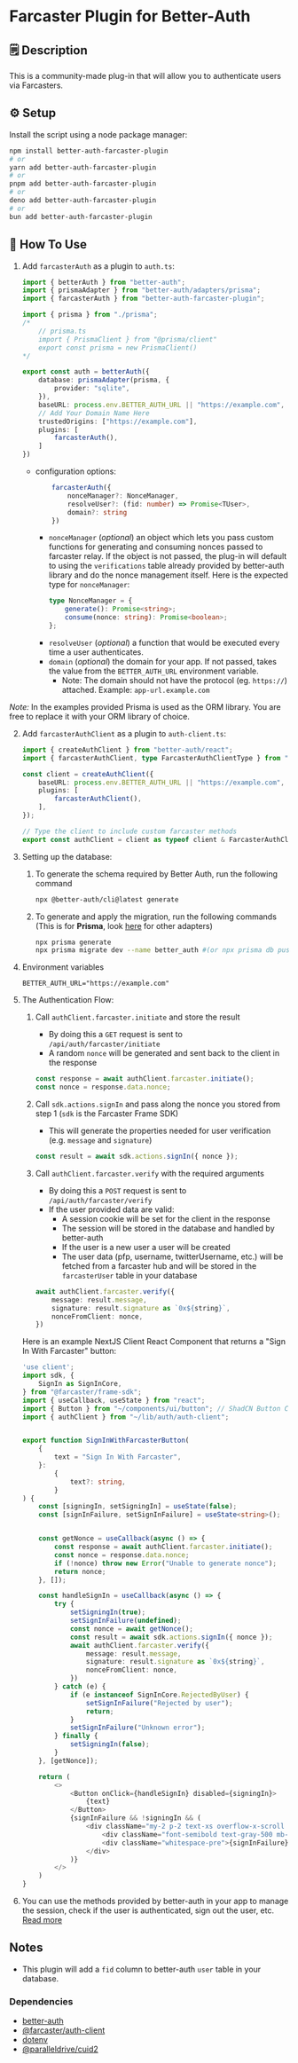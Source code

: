 # Farcaster Plugin for Better-Auth

## 🗒️ Description
This is a community-made plug-in that will allow you to authenticate users via Farcasters.

## ⚙️ Setup
Install the script using a node package manager:
```bash
npm install better-auth-farcaster-plugin
# or
yarn add better-auth-farcaster-plugin
# or
pnpm add better-auth-farcaster-plugin
# or
deno add better-auth-farcaster-plugin
# or 
bun add better-auth-farcaster-plugin
```

## 📒 How To Use
1. Add `farcasterAuth` as a plugin to `auth.ts`:
    ```TypeScript filename="auth.ts"
    import { betterAuth } from "better-auth";
    import { prismaAdapter } from "better-auth/adapters/prisma";
    import { farcasterAuth } from "better-auth-farcaster-plugin";

    import { prisma } from "./prisma";
    /*
        // prisma.ts
        import { PrismaClient } from "@prisma/client"
        export const prisma = new PrismaClient()
    */

    export const auth = betterAuth({
        database: prismaAdapter(prisma, {
            provider: "sqlite",
        }),
        baseURL: process.env.BETTER_AUTH_URL || "https://example.com",
        // Add Your Domain Name Here
        trustedOrigins: ["https://example.com"],
        plugins: [
            farcasterAuth(),
        ]
    })
    ```
    - configuration options:
        ```TypeSCript
            farcasterAuth({
                nonceManager?: NonceManager,
                resolveUser?: (fid: number) => Promise<TUser>,
                domain?: string
            })
        ```
        - `nonceManager` (*optional*) an object which lets you pass custom functions for generating and consuming nonces passed to farcaster relay. If the object is not passed, the plug-in will default to using the `verifications` table already provided by better-auth library and do the nonce management itself. Here is the expected type for `nonceManager`:
            ```TypeSCript
            type NonceManager = {
                generate(): Promise<string>;
                consume(nonce: string): Promise<boolean>;
            };
            ```
        - `resolveUser` (*optional*) a function that would be executed every time a user authenticates.
        - `domain` (*optional*) the domain for your app. If not passed, takes the value from the `BETTER_AUTH_URL` environment variable.
            - Note: The domain should not have the protocol (eg. `https://`) attached. Example: `app-url.example.com`

        

*Note:* In the examples provided Prisma is used as the ORM library. You are free to replace it with your ORM library of choice.

2. Add `farcasterAuthClient` as a plugin to `auth-client.ts`:
    ```TypeScript filename="auth-client.ts"
    import { createAuthClient } from "better-auth/react";
    import { farcasterAuthClient, type FarcasterAuthClientType } from "better-auth-farcaster-plugin";

    const client = createAuthClient({
        baseURL: process.env.BETTER_AUTH_URL || "https://example.com",
        plugins: [
            farcasterAuthClient(),
        ],
    });

    // Type the client to include custom farcaster methods
    export const authClient = client as typeof client & FarcasterAuthClientType;
    ```

3. Setting up the database:
    1. To generate the schema required by Better Auth, run the following command
        ```bash
        npx @better-auth/cli@latest generate
        ```
    2. To generate and apply the migration, run the following commands (This is for **Prisma**, look [here](https://www.better-auth.com/docs/adapters/drizzle) for other adapters)
        ```bash
        npx prisma generate
        npx prisma migrate dev --name better_auth #(or npx prisma db push) use this command with caution! 
        ```
    
4. Environment variables
    ```dotenv
    BETTER_AUTH_URL="https://example.com"
    ```

5. The Authentication Flow:
    1. Call `authClient.farcaster.initiate` and store the result
        - By doing this a `GET` request is sent to `/api/auth/farcaster/initiate`
        - A random `nonce` will be generated and sent back to the client in the response
        ```TypeScript
        const response = await authClient.farcaster.initiate();
        const nonce = response.data.nonce;
        ```

    2. Call `sdk.actions.signIn` and pass along the nonce you stored from step 1 (`sdk` is the Farcaster Frame SDK)
        - This will generate the properties needed for user verification (e.g. `message` and `signature`)
        ```TypeScript
        const result = await sdk.actions.signIn({ nonce });
        ```

    3. Call `authClient.farcaster.verify` with the required arguments
        - By doing this a `POST` request is sent to `/api/auth/farcaster/verify`
        - If the user provided data are valid:
            - A session cookie will be set for the client in the response
            - The session will be stored in the database and handled by better-auth
            - If the user is a new user a user will be created
            - The user data (pfp, username, twitterUsername, etc.) will be fetched from a farcaster hub and will be stored in the `farcasterUser` table in your database
        ```TypeScript
        await authClient.farcaster.verify({
            message: result.message,
            signature: result.signature as `0x${string}`,
            nonceFromClient: nonce,
        })
        ```

    Here is an example NextJS Client React Component that returns a "Sign In With Farcaster" button:
    ```TypeScript
    'use client';
    import sdk, {
        SignIn as SignInCore,
    } from "@farcaster/frame-sdk";
    import { useCallback, useState } from "react";
    import { Button } from "~/components/ui/button"; // ShadCN Button Component
    import { authClient } from "~/lib/auth/auth-client";


    export function SignInWithFarcasterButton(
        {
            text = "Sign In With Farcaster",
        }:
            {
                text?: string,
            }
    ) {
        const [signingIn, setSigningIn] = useState(false);
        const [signInFailure, setSignInFailure] = useState<string>();


        const getNonce = useCallback(async () => {
            const response = await authClient.farcaster.initiate();
            const nonce = response.data.nonce;
            if (!nonce) throw new Error("Unable to generate nonce");
            return nonce;
        }, []);

        const handleSignIn = useCallback(async () => {
            try {
                setSigningIn(true);
                setSignInFailure(undefined);
                const nonce = await getNonce();
                const result = await sdk.actions.signIn({ nonce });
                await authClient.farcaster.verify({
                    message: result.message,
                    signature: result.signature as `0x${string}`,
                    nonceFromClient: nonce,
                })
            } catch (e) {
                if (e instanceof SignInCore.RejectedByUser) {
                    setSignInFailure("Rejected by user");
                    return;
                }
                setSignInFailure("Unknown error");
            } finally {
                setSigningIn(false);
            }
        }, [getNonce]);

        return (
            <>
                <Button onClick={handleSignIn} disabled={signingIn}>
                    {text}
                </Button>
                {signInFailure && !signingIn && (
                    <div className="my-2 p-2 text-xs overflow-x-scroll bg-gray-100 rounded-lg font-mono">
                        <div className="font-semibold text-gray-500 mb-1">SIWF Result</div>
                        <div className="whitespace-pre">{signInFailure}</div>
                    </div>
                )}
            </>
        )
    }
    ```
6. You can use the methods provided by better-auth in your app to manage the session, check if the user is authenticated, sign out the user, etc. [Read more](https://www.better-auth.com/docs/basic-usage#session)

## Notes
- This plugin will add a `fid` column to better-auth `user` table in your database.

### Dependencies
- [better-auth](https://www.better-auth.com/)
- [@farcaster/auth-client](https://docs.farcaster.xyz/auth-kit/client/introduction)
- [dotenv](https://github.com/motdotla/dotenv#readme)
- [@paralleldrive/cuid2](https://github.com/paralleldrive/cuid2#readme)